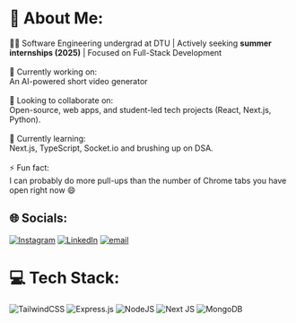 # 💫 About Me:
👨‍💻 Software Engineering undergrad at DTU | Actively seeking **summer internships (2025)** | Focused on Full-Stack Development<br><br>🔭 Currently working on:<br>An AI-powered short video generator<br><br>👯 Looking to collaborate on:<br>Open-source, web apps, and student-led tech projects (React, Next.js, Python).<br><br>🌱 Currently learning:<br>Next.js, TypeScript, Socket.io and brushing up on DSA.<br><br>⚡ Fun fact:<br>I can probably do more pull-ups than the number of Chrome tabs you have open right now 😄


## 🌐 Socials:
[![Instagram](https://img.shields.io/badge/Instagram-%23E4405F.svg?logo=Instagram&logoColor=white)](https://instagram.com/deepanxhu.saxena) [![LinkedIn](https://img.shields.io/badge/LinkedIn-%230077B5.svg?logo=linkedin&logoColor=white)](https://linkedin.com/in/deepanshu-saxena-60bbb1286/) [![email](https://img.shields.io/badge/Email-D14836?logo=gmail&logoColor=white)](mailto:deepanshu_23se051@dtu.ac.in) 

# 💻 Tech Stack:
![TailwindCSS](https://img.shields.io/badge/tailwindcss-%2338B2AC.svg?style=for-the-badge&logo=tailwind-css&logoColor=white) ![Express.js](https://img.shields.io/badge/express.js-%23404d59.svg?style=for-the-badge&logo=express&logoColor=%2361DAFB) ![NodeJS](https://img.shields.io/badge/node.js-6DA55F?style=for-the-badge&logo=node.js&logoColor=white) ![Next JS](https://img.shields.io/badge/Next-black?style=for-the-badge&logo=next.js&logoColor=white) ![MongoDB](https://img.shields.io/badge/MongoDB-%234ea94b.svg?style=for-the-badge&logo=mongodb&logoColor=white)
